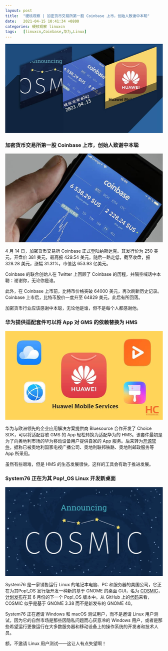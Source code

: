 ```yaml
---
layout: post
title:	"硬核观察 | 加密货币交易所第一股 Coinbase 上市，创始人致谢中本聪"
date:	2021-04-15 10:41:34 +0800 
categories:	硬核观察 linuxcn 
tags:	[linuxcn,Coinbase,华为,Linux]
---
```



![](/Asserts/Images/album/202104/15/104028ui3x7kiizfzici9k.jpg)


### 加密货币交易所第一股 Coinbase 上市，创始人致谢中本聪


![](/Asserts/Images/album/202104/15/104042k50i66c6696f64a3.jpg)


4 月 14 日，加密货币交易所 Coinbase 正式登陆纳斯达克。其发行价为 250 美元，开盘价 381 美元，最高报 429.54 美元。随后一路走低，截至收盘，报 328.28 美元，涨幅 31.31%，市值达 653.93 亿美元。


Coinbase 的联合创始人在 Twitter 上回顾了 Coinbase 的历程，并隔空喊话中本聪：谢谢你，无论你是谁。


此外，在 Coinbase 上市前，比特币价格突破 64000 美元，再次刷新历史记录。Coinbase 上市后，比特币股价一度升至 64829 美元，此后有所回落。


加密货币行业应该感谢中本聪，无论他是谁，但不是每个人都感谢他。


### 华为提供适配套件可以将 App 对 GMS 的依赖替换为 HMS


![](/Asserts/Images/album/202104/15/104103g99od1xxj3xxjdk8.jpg)


华为与欧洲领先的企业应用解决方案提供商 Bluesource 合作开发了 Choice SDK，可以将适配谷歌 GMS 的 App 轻松转换为适配华为的 HMS。该套件最初是为了向奥地利市场的华为移动设备用户提供自家的 App 服务。后来转为[开源软件](https://github.com/bluesource/ChoiceSDK)，据称已被奥地利国家电视广播公司、奥地利联邦铁路、奥地利邮政服务等 App 所采用。


虽然有些艰难，但是 HMS 的生态发展很快，这样的工具会有助于推进发展。


### System76 正在为其 Pop!\_OS Linux 开发新桌面


![](/Asserts/Images/album/202104/15/104121k8uavhtt8th3b355.jpg)


System76 是一家销售运行 Linux 的笔记本电脑、PC 和服务器的美国公司，它正在为其Pop!\_OS 发行版开发一种新的基于 GNOME 的桌面 GUI，名为 [COSMIC](https://blog.system76.com/post/648371526931038208/cosmic-to-arrive-in-june-release-of-popos-2104)，[计划发布](https://www.theregister.com/2021/04/14/system_76_introduces_cosmic_desktop/)在其 6 月份的下一个 Pop!\_OS 版本中。从 GitHub 上的[代码](https://github.com/pop-os/cosmic)来看，COSMIC 似乎是基于 GNOME 3.38 而不是新发布的 GNOME 40。


System76 正在邀请 Windows 和 macOS 测试用户，而不是邀请 Linux 用户测试，因为它的自然市场是那些因隐私问题而心灰意冷的 Windows 用户，或者是那些希望运行更像运行在大多数服务器和移动设备上的操作系统的开发者和技术人员。


额，不邀请 Linux 用户测试——这让人有点失望啊！
